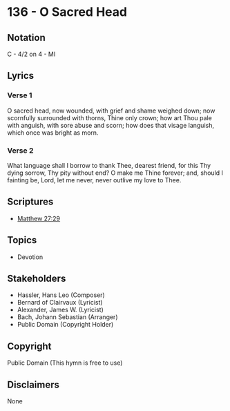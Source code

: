 # 136 - O Sacred Head

## Notation

C - 4/2 on 4 - MI

## Lyrics

### Verse 1

O sacred head, now wounded, with grief and shame weighed down; now scornfully surrounded with thorns, Thine only crown; how art Thou pale with anguish, with sore abuse and scorn; how does that visage languish, which once was bright as morn.

### Verse 2

What language shall I borrow to thank Thee, dearest friend, for this Thy dying sorrow, Thy pity without end? O make me Thine forever; and, should I fainting be, Lord, let me never, never outlive my love to Thee.


## Scriptures

- [Matthew 27:29](https://www.biblegateway.com/passage/?search=Matthew%2027%3A29)

## Topics

- Devotion

## Stakeholders

- Hassler, Hans Leo (Composer)
- Bernard of Clairvaux (Lyricist)
- Alexander, James W. (Lyricist)
- Bach, Johann Sebastian (Arranger)
- Public Domain (Copyright Holder)

## Copyright

Public Domain
(This hymn is free to use)

## Disclaimers

None

